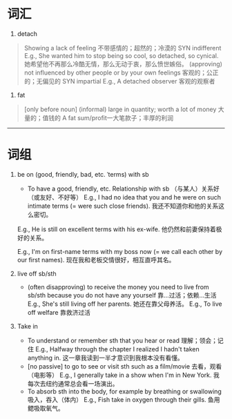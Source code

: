 # 词汇
1. detach
> Showing a lack of feeling 不带感情的；超然的；冷漠的 SYN indifferent
> E.g., She wanted him to stop being so cool, so detached, so cynical. 她希望他不再那么冷酷无情，那么无动于衷，那么愤世嫉俗。
> (approving) not influenced by other people or by your own feelings 客观的；公正的；无偏见的 SYN impartial
> E.g., A detached observer 客观的观察者

1. fat
 >[only before noun] (informal) large in quantity; worth a lot of money 大量的；值钱的
 >A fat sum/profit一大笔款子；丰厚的利润

*****
# 词组
1. be on (good, friendly, bad, etc. ˈterms) with sb
	- To have a good, friendly, etc. Relationship with sb （与某人）关系好（或友好、不好等）
	E.g., I had no idea that you and he were on such intimate terms (= were such close friends).
	我还不知道你和他的关系这么密切。
	
	E.g., He is still on excellent terms with his ex-wife.
	他仍然和前妻保持着极好的关系。
	
	E.g., I'm on first-name terms with my boss now (= we call each other by our first names).
	现在我和老板交情很好，相互直呼其名。
	

2. live off sb/sth
	- (often disapproving) to receive the money you need to live from sb/sth because you do not have any yourself 靠…过活；依赖…生活
	E.g., She's still living off her parents.
	她还在靠父母养活。
	E.g., To live off welfare
	靠救济过活

3. Take in
	 - To understand or remember sth that you hear or read 理解；领会；记住
	E.g., Halfway through the chapter I realized I hadn't taken anything in.
	这一章我读到一半才意识到我根本没有看懂。
	 - [no passive] to go to see or visit sth such as a film/movie 去看，观看（电影等）
	E.g., I generally take in a show when I'm in New York.
	我每次去纽约通常总会看一场演出。
	 - To absorb sth into the body, for example by breathing or swallowing 吸入，吞入（体内）
	E.g., Fish take in oxygen through their gills.
	鱼用鳃吸取氧气。
